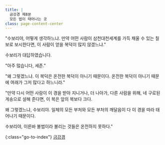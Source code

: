 ```yaml
---
title: |
  금강경 제8분
  모든 법이 태어나는 곳
class: page-content-center
---
```


"수보리야, 어떻게 생각하느냐.
만약 어떤 사람이 삼천대천세계를 가득 채울 수 있는 칠보로 보시한다면,
이 사람이 얻을 복덕이 많지 않겠느냐."

수보리가 대답하였습니다.

"아주 많습니다, 세존."

"왜 그렇겠느냐.
이 복덕은 온전한 복덕이 아니기 때문이다.
온전한 복덕이 아니기 때문에 여래가 그저 많다고 하느니라."

"만약 다시 어떤 사람이 이 경을 받아 지니거나,
더 나아가, 다른 사람을 위해, 네 구로된 게송으로 설해 준다면,
이 복은 앞의 복보다 크다.

왜 그렇겠느냐, 수보리야.
일체의 모든 부처와 모든 부처의 깨달음이
다 이 경을 따라 태어나기 때문이다.

수보리야, 이른바 불법이라 불리는 것들은 온전하지 못하다."

{:class="go-to-index"}
[금강경](index)